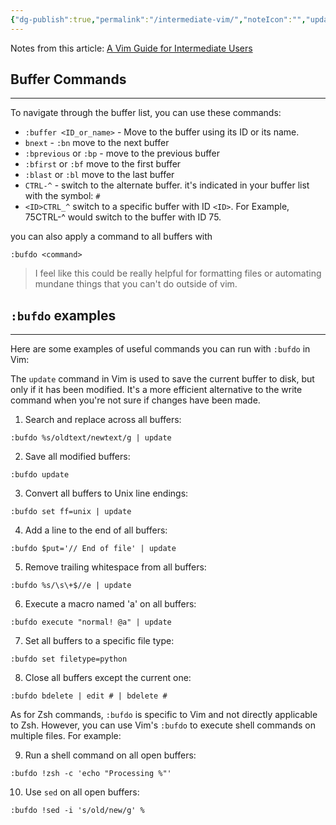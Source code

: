 ```yaml
---
{"dg-publish":true,"permalink":"/intermediate-vim/","noteIcon":"","updated":"2024-09-10T08:37:59.441-07:00"}
---
```



Notes from this article: [A Vim Guide for Intermediate Users](thevaluable.dev/vim-intermediate)

## Buffer Commands
---
To navigate through the buffer list, you can use these commands:

- `:buffer <ID_or_name>` - Move to the buffer using its ID or its name.
- `bnext` - `:bn` move to the next buffer
- `:bprevious` or `:bp` - move to the previous buffer
- `:bfirst` or `:bf` move to the first buffer
- `:blast` or `:bl` move to the last buffer
- `CTRL-^` - switch to the alternate buffer. it's indicated in your buffer list with the symbol: `#`
- `<ID>CTRL_^` switch to a specific buffer with ID `<ID>`. For Example, 75CTRL-^ would switch to the buffer with ID 75.

you can also apply a command to all buffers with 

```vim
:bufdo <command>
```

> I feel like this could be really helpful for formatting files or automating mundane things that you can't do outside of vim.   

## `:bufdo` examples
---
Here are some examples of useful commands you can run with `:bufdo` in Vim:

The `update` command in Vim is used to save the current buffer to disk, but only if it has been modified. It's a more efficient alternative to the write command when you're not sure if changes have been made.


1. Search and replace across all buffers:
```
:bufdo %s/oldtext/newtext/g | update
```

2. Save all modified buffers:
```
:bufdo update
```

3. Convert all buffers to Unix line endings:
```
:bufdo set ff=unix | update
```

4. Add a line to the end of all buffers:
```
:bufdo $put='// End of file' | update
```

5. Remove trailing whitespace from all buffers:
```
:bufdo %s/\s\+$//e | update
```

6. Execute a macro named 'a' on all buffers:
```
:bufdo execute "normal! @a" | update
```

7. Set all buffers to a specific file type:
```
:bufdo set filetype=python
```

8. Close all buffers except the current one:
```
:bufdo bdelete | edit # | bdelete #
```

As for Zsh commands, `:bufdo` is specific to Vim and not directly applicable to Zsh. However, you can use Vim's `:bufdo` to execute shell commands on multiple files. For example:

9. Run a shell command on all open buffers:
```
:bufdo !zsh -c 'echo "Processing %"'
```

10. Use `sed` on all open buffers:
```
:bufdo !sed -i 's/old/new/g' %
```
